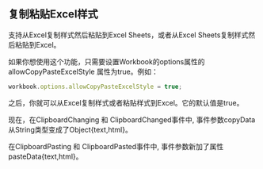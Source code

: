 ## 复制粘贴Excel样式
支持从Excel复制样式然后粘贴到Excel Sheets，或者从Excel Sheets复制样式然后粘贴到Excel。

如果你想使用这个功能，只需要设置Workbook的options属性的 allowCopyPasteExcelStyle 属性为true。例如：
```JavaScript
workbook.options.allowCopyPasteExcelStyle = true;
```

之后，你就可以从Excel复制样式或者粘贴样式到Excel。它的默认值是true。

现在，在ClipboardChanging 和 ClipboardChanged事件中, 事件参数copyData从String类型变成了Object{text,html}。

在ClipboardPasting 和 ClipboardPasted事件中, 事件参数新加了属性pasteData{text,html}。